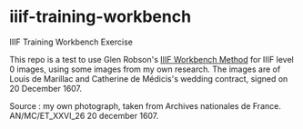 # iiif-training-workbench
IIIF Training Workbench Exercise

This repo is a test to use Glen Robson's [IIIF Workbench Method](https://training.iiif.io/iiif-online-workshop/day-two/image-servers/level0-workbench.html) for IIIF level 0 images, using some images from my own research. The images are of Louis de Marillac and Catherine de Médicis's wedding contract, signed on 20 December 1607. 

Source : my own photograph, taken from Archives nationales de France. AN/MC/ET_XXVI_26 20 december 1607. 
